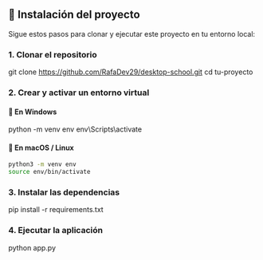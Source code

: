 



## 🚀 Instalación del proyecto

Sigue estos pasos para clonar y ejecutar este proyecto en tu entorno local:

### 1. Clonar el repositorio


git clone https://github.com/RafaDev29/desktop-school.git
cd tu-proyecto


### 2. Crear y activar un entorno virtual

#### 🔹 En Windows


python -m venv env
env\Scripts\activate


#### 🔹 En macOS / Linux

```bash
python3 -m venv env
source env/bin/activate
```

### 3. Instalar las dependencias


pip install -r requirements.txt


### 4. Ejecutar la aplicación


python app.py


